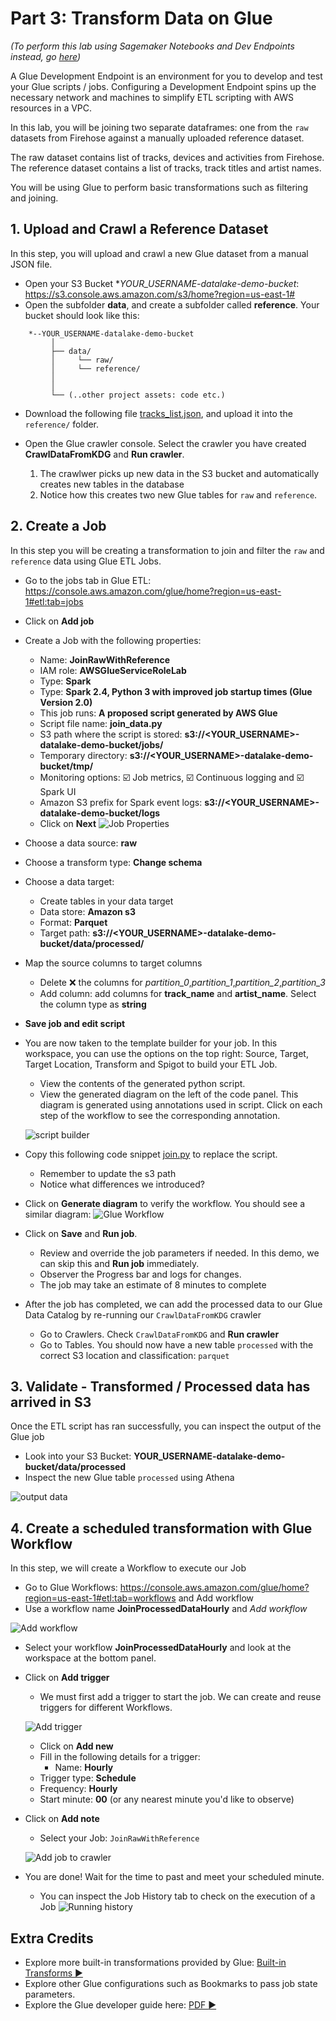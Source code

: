 # Part 3: Transform Data on Glue

_(To perform this lab using Sagemaker Notebooks and Dev Endpoints instead, go [here](../lab3_nb/))_

A Glue Development Endpoint is an environment for you to develop and test your Glue scripts / jobs.
Configuring a Development Endpoint spins up the necessary network and machines to simplify ETL scripting with AWS resources in a VPC. 

In this lab, you will be joining two separate dataframes: one from the `raw` datasets from Firehose against a manually uploaded reference dataset.

The raw dataset contains list of tracks, devices and activities from Firehose. 
The reference dataset contains a list of tracks, track titles and artist names.

You will be using Glue to perform basic transformations such as filtering and joining. 

## 1. Upload and Crawl a Reference Dataset
In this step, you will upload and crawl a new Glue dataset from a manual JSON file.

* Open your S3 Bucket **YOUR_USERNAME-datalake-demo-bucket*: https://s3.console.aws.amazon.com/s3/home?region=us-east-1#
* Open the subfolder **data**, and create a subfolder called **reference**. Your bucket should look like this: 

```
    *--YOUR_USERNAME-datalake-demo-bucket
         │
         ├── data/
         │     └── raw/
         │     └── reference/
         │     
         │
         └── (..other project assets: code etc.)
```
* Download the following file [tracks_list.json](https://raw.githubusercontent.com/ryuumx/serverless-datalake-on-aws/master/lab3/tracks_list.json), and upload it into the `reference/` folder.

* Open the Glue crawler console. Select the crawler you have created **CrawlDataFromKDG** and **Run crawler**.
	1. The crawlwer picks up new data in the S3 bucket and automatically creates new tables in the database
	2. Notice how this creates two new Glue tables for `raw` and `reference`. 

## 2. Create a Job
In this step you will be creating a transformation to join and filter the `raw` and `reference` data using Glue ETL Jobs.

* Go to the jobs tab in Glue ETL: https://console.aws.amazon.com/glue/home?region=us-east-1#etl:tab=jobs
* Click on **Add job**
* Create a Job with the following properties: 
    * Name: **JoinRawWithReference**
    * IAM role: **AWSGlueServiceRoleLab**
    * Type: **Spark**
    * Type: **Spark 2.4, Python 3 with improved job startup times (Glue Version 2.0)**
    * This job runs: **A proposed script generated by AWS Glue**
    * Script file name: **join_data.py**
    * S3 path where the script is stored: **s3://<YOUR_USERNAME>-datalake-demo-bucket/jobs/**
    * Temporary directory: **s3://<YOUR_USERNAME>-datalake-demo-bucket/tmp/**
    * Monitoring options: :ballot_box_with_check: Job metrics, :ballot_box_with_check: Continuous logging and :ballot_box_with_check: Spark UI
    * Amazon S3 prefix for Spark event logs: **s3://<YOUR_USERNAME>-datalake-demo-bucket/logs**
    * Click on **Next**
    ![Job Properties](./img/job_properties.png)

* Choose a data source: **raw**
* Choose a transform type: **Change schema**
* Choose a data target: 
    * Create tables in your data target
    * Data store: **Amazon s3**
    * Format: **Parquet**
    * Target path: **s3://<YOUR_USERNAME>-datalake-demo-bucket/data/processed/**
* Map the source columns to target columns
    * Delete :x: the columns for *partition_0*,*partition_1*,*partition_2*,*partition_3*
    * Add column: add columns for **track_name** and **artist_name**. Select the column type as **string**
* **Save job and edit script**

* You are now taken to the template builder for your job. In this workspace, you can use the options on the top right: Source, Target, Target Location, Transform and Spigot to build your ETL Job.
    * View the contents of the generated python script. 
    * View the generated diagram on the left of the code panel. This diagram is generated using annotations used in script. Click on each step of the workflow to see the corresponding annotation.

    ![script builder](./img/script_editor_2.png)

* Copy this following code snippet [join.py](./join.py) to replace the script.
    * Remember to update the s3 path
    * Notice what differences we introduced?

* Click on **Generate diagram** to verify the workflow. You should see a similar diagram: 
![Glue Workflow](./img/new_workflow.png)	

* Click on **Save** and **Run job**.
    * Review and override the job parameters if needed. In this demo, we can skip this and **Run job** immediately.
    * Observer the Progress bar and logs for changes. 
    * The job may take an estimate of 8 minutes to complete

* After the job has completed, we can add the processed data to our Glue Data Catalog by re-running our `CrawlDataFromKDG` crawler
    * Go to Crawlers. Check `CrawlDataFromKDG` and **Run crawler**
    * Go to Tables. You should now have a new table `processed` with the correct S3 location and classification: `parquet`


## 3. Validate - Transformed / Processed data has arrived in S3

Once the ETL script has ran successfully, you can inspect the output of the Glue job 

* Look into your S3 Bucket: **YOUR_USERNAME-datalake-demo-bucket/data/processed**
* Inspect the new Glue table `processed` using Athena

![output data](./img/processed_data.png)


## 4. Create a scheduled transformation with Glue Workflow

In this step, we will create a Workflow to execute our Job

* Go to Glue Workflows: https://console.aws.amazon.com/glue/home?region=us-east-1#etl:tab=workflows and Add workflow
* Use a workflow name **JoinProcessedDataHourly** and *Add workflow* 

![Add workflow](./img/add_workflow.png)

* Select your workflow **JoinProcessedDataHourly** and look at the workspace at the bottom panel.
* Click on **Add trigger**
    * We must first add a trigger to start the job. We can create and reuse triggers for different Workflows.

    ![Add trigger](./img/add_trigger.png)

    * Click on **Add new**
    * Fill in the following details for a trigger:
        * Name: **Hourly**
	* Trigger type: **Schedule**
	* Frequency: **Hourly**
	* Start minute: **00** (or any nearest minute you'd like to observe)

* Click on **Add note**
    * Select your Job: `JoinRawWithReference`

    ![Add job to crawler](./img/add_job_to_crawler.png)

* You are done! Wait for the time to past and meet your scheduled minute.
    * You can inspect the Job History tab to check on the execution of a Job
    ![Running history](./img/running_history.png)

## Extra Credits

* Explore more built-in transformations provided by Glue: [Built-in Transforms :arrow_forward:](https://docs.aws.amazon.com/glue/latest/dg/built-in-transforms.html)
* Explore other Glue configurations such as Bookmarks to pass job state parameters.
* Explore the Glue developer guide here: [PDF :arrow_forward:](https://docs.aws.amazon.com/glue/latest/dg/glue-dg.pdf) 

